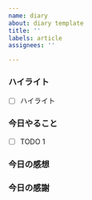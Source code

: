 ```yaml
---
name: diary
about: diary template
title: ''
labels: article
assignees: ''

---
```


### ハイライト

- [ ] ハイライト

### 今日やること

- [ ] TODO 1

### 今日の感想

### 今日の感謝
